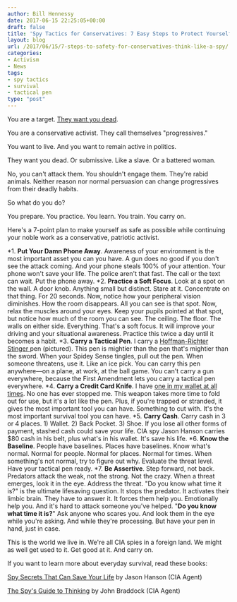 ```yaml
---
author: Bill Hennessy
date: 2017-06-15 22:25:05+00:00
draft: false
title: 'Spy Tactics for Conservatives: 7 Easy Steps to Protect Yourself'
layout: blog
url: /2017/06/15/7-steps-to-safety-for-conservatives-think-like-a-spy/
categories:
- Activism
- News
tags:
- spy tactics
- survival
- tactical pen
type: "post"
---
```


You are a target. [They want you dead](https://hennessysview.com/2017/06/14/how-the-washington-post-radicalizes-murderers/).

You are a conservative activist. They call themselves "progressives."

You want to live. And you want to remain active in politics.

They want you dead. Or submissive. Like a slave. Or a battered woman.

No, you can't attack them. You shouldn't engage them. They're rabid animals. Neither reason nor normal persuasion can change progressives from their deadly habits.

So what do you do?

You prepare. You practice. You learn. You train. You carry on.

Here's a 7-point plan to make yourself as safe as possible while continuing your noble work as a conservative, patriotic activist.




*1. **Put Your Damn Phone Away**. Awareness of your environment is the most important asset you can you have. A gun does no good if you don't see the attack coming. And your phone steals 100% of your attention. Your phone won't save your life. The police aren't that fast. The call or the text can wait. Put the phone away.
*2. **Practice a Soft Focus**. Look at a spot on the wall. A door knob. Anything small but distinct. Stare at it. Concentrate on that thing. For 20 seconds. Now, notice how your peripheral vision diminishes. How the room disappears. All you can see is that spot. Now, relax the muscles around your eyes. Keep your pupils pointed at that spot, but notice how much of the room you can see. The ceiling. The floor. The walls on either side. Everything. That's a soft focus. It will improve your driving and your situational awareness. Practice this twice a day until it becomes a habit.
*3. **Carry a Tactical Pen**. I carry a [Hoffman-Richter Stinger ](https://www.amazon.com/Hoffman-Richter-Stinger-Tactical-Pen/dp/B00W8FJ3LW)pen (pictured). This pen is mightier than the pen that's mightier than the sword. When your Spidey Sense tingles, pull out the pen. When someone threatens, use it. Like an ice pick. You can carry this pen anywhere—on a plane, at work, at the ball game. You can't carry a gun everywhere, because the First Amendment lets you carry a tactical pen everywhere.
*4. **Carry a Credit Card Knife**. I have [one in my wallet at all times](https://www.amazon.com/Folding-Credit-Knife-Outdoor-Single/dp/B01G283294/ref=sr_1_3?s=sporting-goods&ie=UTF8&qid=1497501337&sr=1-3&keywords=credit+card+knife). No one has ever stopped me. This weapon takes more time to fold out for use, but it's a lot like the pen. Plus, if you're trapped or stranded, it gives the most important tool you can have. Something to cut with. It's the most important survival tool you can have.
*5. **Carry Cash**. Carry cash in 3 or 4 places. 1) Wallet. 2) Back Pocket. 3) Shoe. If you lose all other forms of payment, stashed cash could save your life. CIA spy Jason Hanson carries $80 cash in his belt, plus what's in his wallet. It's save his life.
*6. **Know the Baseline**. People have baselines. Places have baselines. Know what's normal. Normal for people. Normal for places. Normal for times. When something's not normal, try to figure out why. Evaluate the threat level. Have your tactical pen ready.
*7. **Be Assertive**. Step forward, not back. Predators attack the weak, not the strong. Not the crazy. When a threat emerges, look it in the eye. Address the threat. "Do you know what time it is?" is the ultimate lifesaving question. It stops the predator. It activates their limbic brain. They have to answer it. It forces them help you. Emotionally help you. And it's hard to attack someone you've helped. "**Do you know what time it is?**" Ask anyone who scares you. And look them in the eye while you're asking. And while they're processing. But have your pen in hand, just in case.


This is the world we live in. We're all CIA spies in a foreign land. We might as well get used to it. Get good at it. And carry on.

If you want to learn more about everyday survival, read these books:

[Spy Secrets That Can Save Your Life](https://www.amazon.com/Secrets-That-Save-Your-Life/dp/0399175679) by Jason Hanson (CIA Agent)

[The Spy's Guide to Thinking](https://www.amazon.com/Spys-Guide-Thinking-Kindle-Single-ebook/dp/B00XZCYHRW/ref=sr_1_1?s=books&ie=UTF8&qid=1497500324&sr=1-1&keywords=spy%27s+guide+to+thinking) by John Braddock (CIA Agent)


